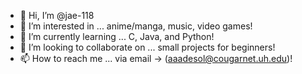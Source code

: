 - 👋 Hi, I’m @jae-118
- 👀 I’m interested in ... anime/manga, music, video games!
- 🌱 I’m currently learning ... C, Java, and Python!
- 🤝 I’m looking to collaborate on ... small projects for beginners!
- 📫 How to reach me ... via email -> (aaadesol@cougarnet.uh.edu)!

<!---
jae-118/jae-118 is a ✨ special ✨ repository because its `README.md` (this file) appears on your GitHub profile.
You can click the Preview link to take a look at your changes.
--->
